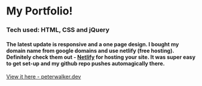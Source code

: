 # My Portfolio!
### Tech used: HTML, CSS and jQuery 
#### The latest update is responsive and a one page design. I bought my domain name from google domains and use netlify (free hosting). Definitely check them out - [Netlify](https://www.netlify.com/) for hosting your site. It was super easy to get set-up and my github repo pushes automagically there.

[View it here - peterwalker.dev](https://www.peterwalker.dev/)

